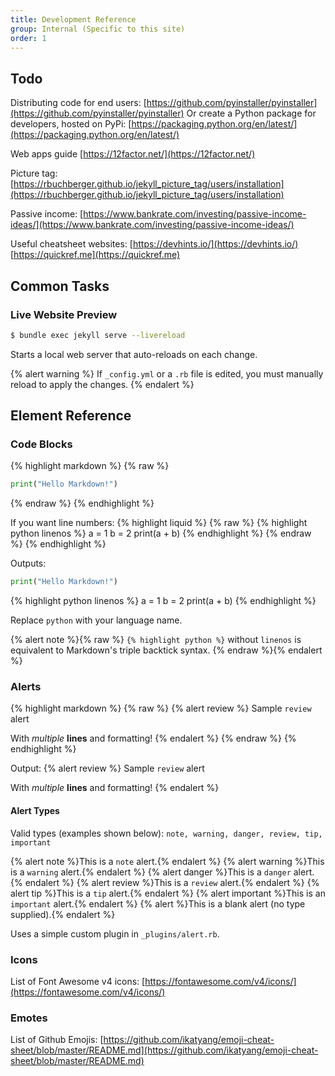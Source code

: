 ```yaml
---
title: Development Reference
group: Internal (Specific to this site)
order: 1
---
```


## Todo

Distributing code for end users: [https://github.com/pyinstaller/pyinstaller](https://github.com/pyinstaller/pyinstaller)
Or create a Python package for developers, hosted on PyPi: [https://packaging.python.org/en/latest/](https://packaging.python.org/en/latest/)

Web apps guide [https://12factor.net/](https://12factor.net/)

Picture tag: [https://rbuchberger.github.io/jekyll_picture_tag/users/installation](https://rbuchberger.github.io/jekyll_picture_tag/users/installation)

Passive income: [https://www.bankrate.com/investing/passive-income-ideas/](https://www.bankrate.com/investing/passive-income-ideas/)

Useful cheatsheet websites:
[https://devhints.io/](https://devhints.io/)
[https://quickref.me](https://quickref.me)

## Common Tasks

### Live Website Preview

```bash
$ bundle exec jekyll serve --livereload
```

Starts a local web server that auto-reloads on each change.

{% alert warning %}
If `_config.yml` or a `.rb` file is edited, you must manually reload to apply the changes.
{% endalert %}

## Element Reference

### Code Blocks

{% highlight markdown %}
{% raw %}
```python
print("Hello Markdown!")
```
{% endraw %}
{% endhighlight %}

If you want line numbers:
{% highlight liquid %}
{% raw %}
{% highlight python linenos %}
a = 1
b = 2
print(a + b)
{% endhighlight %}
{% endraw %}
{% endhighlight %}

Outputs:
```python
print("Hello Markdown!")
```
{% highlight python linenos %}
a = 1
b = 2
print(a + b)
{% endhighlight %}

Replace `python` with your language name.

{% alert note %}{% raw %}
`{% highlight python %}` without `linenos` is equivalent to Markdown's triple backtick syntax.
{% endraw %}{% endalert %}

### Alerts

{% highlight markdown %}
{% raw %}
{% alert review %}
Sample `review` alert

With *multiple* **lines** and formatting!
{% endalert %}
{% endraw %}
{% endhighlight %}

Output:
{% alert review %}
Sample `review` alert

With *multiple* **lines** and formatting!
{% endalert %}

#### Alert Types

Valid types (examples shown below): `note, warning, danger, review, tip, important`

{% alert note %}This is a `note` alert.{% endalert %}
{% alert warning %}This is a `warning` alert.{% endalert %}
{% alert danger %}This is a `danger` alert.{% endalert %}
{% alert review %}This is a `review` alert.{% endalert %}
{% alert tip %}This is a `tip` alert.{% endalert %}
{% alert important %}This is an `important` alert.{% endalert %}
{% alert %}This is a blank alert (no type supplied).{% endalert %}

Uses a simple custom plugin in `_plugins/alert.rb`.

### Icons

List of Font Awesome v4 icons: [https://fontawesome.com/v4/icons/](https://fontawesome.com/v4/icons/)

### Emotes

List of Github Emojis: [https://github.com/ikatyang/emoji-cheat-sheet/blob/master/README.md](https://github.com/ikatyang/emoji-cheat-sheet/blob/master/README.md)